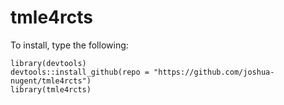 # tmle4rcts

To install, type the following:
```
library(devtools)
devtools::install_github(repo = "https://github.com/joshua-nugent/tmle4rcts")
library(tmle4rcts)
```